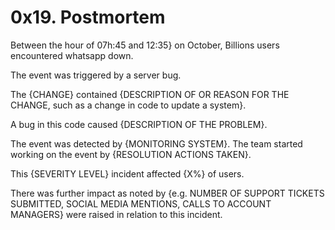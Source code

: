 # 0x19. Postmortem

Between the hour of 07h:45 and 12:35} on October, Billions users encountered whatsapp down. 

The event was triggered by a server bug. 

The {CHANGE} contained {DESCRIPTION OF OR REASON FOR THE CHANGE, such as a change in code to update a system}. 

A bug in this code caused {DESCRIPTION OF THE PROBLEM}. 

The event was detected by {MONITORING SYSTEM}. The team started working on the event by {RESOLUTION ACTIONS TAKEN}.

This {SEVERITY LEVEL} incident affected {X%} of users.

There was further impact as noted by {e.g. NUMBER OF SUPPORT TICKETS SUBMITTED, SOCIAL MEDIA MENTIONS, CALLS TO ACCOUNT MANAGERS} were raised in relation to this incident. 
